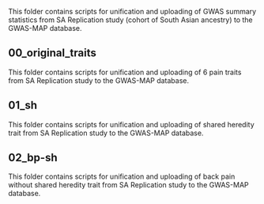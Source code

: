 This folder contains scripts for unification and uploading of GWAS summary statistics from SA Replication study (cohort of South Asian ancestry) to the GWAS-MAP database.

## 00_original_traits
This folder contains scripts for unification and uploading of 6 pain traits from SA Replication study to the GWAS-MAP database.

## 01_sh
This folder contains scripts for unification and uploading of shared heredity trait from SA Replication study to the GWAS-MAP database.

## 02_bp-sh
This folder contains scripts for unification and uploading of back pain without shared heredity trait from SA Replication study to the GWAS-MAP database.
